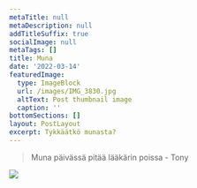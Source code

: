 ```yaml
---
metaTitle: null
metaDescription: null
addTitleSuffix: true
socialImage: null
metaTags: []
title: Muna
date: '2022-03-14'
featuredImage:
  type: ImageBlock
  url: /images/IMG_3830.jpg
  altText: Post thumbnail image
  caption: ''
bottomSections: []
layout: PostLayout
excerpt: Tykkäätkö munasta?
---
```

> Muna päivässä pitää lääkärin poissa
> \- Tony



![](/images/IMG\_3830.jpg)
